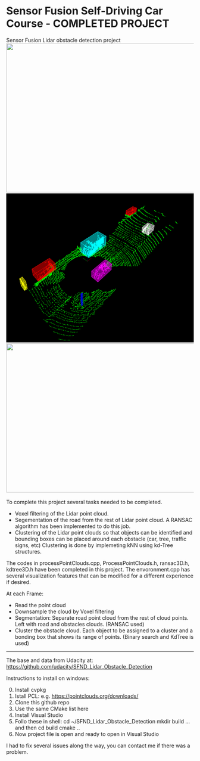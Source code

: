 # Sensor Fusion Self-Driving Car Course - COMPLETED PROJECT

Sensor Fusion Lidar obstacle detection project
<img src="media/ObstacleDetectionFPS.gif" width="700" height="400" />
<img src="media/dataset_1.png" width="700" height="400" />
<img src="media/dataset_2.gif" width="700" height="400" />

To complete this project several tasks needed to be completed.
- Voxel filtering of the Lidar point cloud.
- Segementation of the road from the rest of Lidar point cloud. A RANSAC algorithm has been implemented to do this job.
- Clustering of the Lidar point clouds so that objects can be identified and bounding boxes can be placed around each obstacle (car, tree, traffic signs, etc)
Clustering is done by implemeting kNN using kd-Tree structures.

The codes in processPointClouds.cpp, ProcessPointClouds.h, ransac3D.h, kdtree3D.h have been completed in this project. The envoronment.cpp has several visualization features that can be modified for a different experience if desired.

At each Frame:
- Read the point cloud
- Downsample the cloud by Voxel filtering
- Segmentation: Separate road point cloud from the rest of cloud points. Left with road and obstacles clouds. (RANSAC used)
- Cluster the obstacle cloud. Each object to be assigned to a cluster and a bonding box that shows its range of points. (Binary search and KdTree is used)

---

The base and data from Udacity at: https://github.com/udacity/SFND_Lidar_Obstacle_Detection

Instructions to install on windows:

0. Install cvpkg
1. Istall PCL: e.g. https://pointclouds.org/downloads/
2. Clone this github repo
3. Use the same CMake list here
4. Install Visual Studio 
5. Follo these in shell:
   cd ~/SFND_Lidar_Obstacle_Detection
   mkdir build ... and then cd build
   cmake ..
6. Now project file is open and ready to open in Visual Studio

I had to fix several issues along the way, you can contact me if there was a problem.






